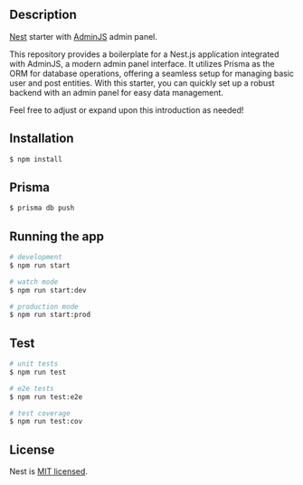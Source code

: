 ## Description

[Nest](https://github.com/nestjs/nest) starter with [AdminJS](https://adminjs.co/) admin panel.

This repository provides a boilerplate for a Nest.js application integrated with AdminJS, a modern admin panel interface. It utilizes Prisma as the ORM for database operations, offering a seamless setup for managing basic user and post entities. With this starter, you can quickly set up a robust backend with an admin panel for easy data management.

Feel free to adjust or expand upon this introduction as needed!

## Installation

```bash
$ npm install
```
## Prisma

```bash
$ prisma db push
```

## Running the app

```bash
# development
$ npm run start

# watch mode
$ npm run start:dev

# production mode
$ npm run start:prod
```

## Test

```bash
# unit tests
$ npm run test

# e2e tests
$ npm run test:e2e

# test coverage
$ npm run test:cov
```

## License

Nest is [MIT licensed](LICENSE).
